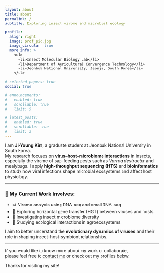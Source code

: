 ```yaml
---
layout: about
title: about
permalink: /
subtitle: Exploring insect virome and microbial ecology

profile:
  align: right
  image: prof_pic.jpg
  image_circular: true
  more_info: >
    <ul>
      <li>Insect Molecular Biology Lab</li>
      <li>Department of Agricultural Convergence Technology</li>
      <li>Jeonbuk National University, Jeonju, South Korea</li>
    </ul>

# selected_papers: true
social: true

# announcements:
#   enabled: true
#   scrollable: true
#   limit: 5

# latest_posts:
#   enabled: true
#   scrollable: true
#   limit: 3
---
```


I am **Ji-Young Kim**, a graduate student at Jeonbuk National University in South Korea.  
My research focuses on **virus–host–microbiome interactions** in insects, especially the virome of sap-feeding pests such as *Varroa destructor* and mealybugs. I apply **high-throughput sequencing (HTS)** and **bioinformatics** to study how viral infections shape microbial ecosystems and affect host physiology.

---

### 🔬 My Current Work Involves:
- 📊 Virome analysis using RNA-seq and small RNA-seq  
- 🔬 Exploring horizontal gene transfer (HGT) between viruses and hosts  
- 🧬 Investigating insect microbiome diversity  
- 🌱 Studying ecological interactions in agroecosystems  

I aim to better understand the **evolutionary dynamics of viruses** and their role in shaping insect–host–symbiont relationships.

---

If you would like to know more about my work or collaborate,  
please feel free to [contact me](mailto:07jikim@gmail.com) or check out my profiles below.  

Thanks for visiting my site!
